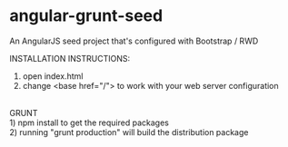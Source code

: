 # angular-grunt-seed
An AngularJS seed project that's configured with Bootstrap / RWD

INSTALLATION INSTRUCTIONS:<br />
1) open index.html<br />
2) change &lt;base href="/"&gt; to work with your web server configuration<br />
<br />
GRUNT<br />
1) npm install to get the required packages<br />
2) running "grunt production" will build the distribution package<br />